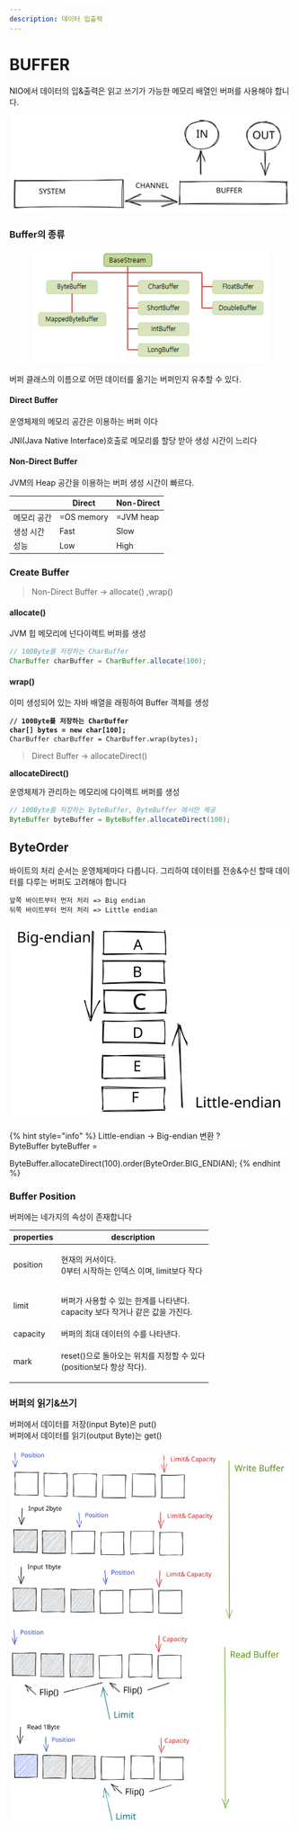 ```yaml
---
description: 데이터 입출력
---
```


# BUFFER

NIO에서 데이터의 입&출력은 읽고 쓰기가 가능한 메모리 배열인 버퍼를 사용해야 합니다.

<img src="../../../.gitbook/assets/file.drawing (1).svg" alt="" class="gitbook-drawing">

### Buffer의 종류

<figure><img src="../../../.gitbook/assets/image (1).png" alt=""><figcaption></figcaption></figure>

&#x20;버퍼 클래스의 이름으로 어떤 데이터를 옮기는 버퍼인지 유추할 수 있다.

#### Direct Buffer&#x20;

운영체제의 메모리 공간은 이용하는 버퍼 이다

JNI(Java Native Interface)호출로 메모리를 할당 받아 생성 시간이 느리다

#### Non-Direct Buffer&#x20;

JVM의  Heap 공간을 이용하는 버퍼 생성 시간이 빠르다.&#x20;

|        | Direct     | Non-Direct |
| ------ | ---------- | ---------- |
| 메모리 공간 | =OS memory | =JVM heap  |
| 생성 시간  | Fast       | Slow       |
| 성능     | Low        | High       |

### Create Buffer

> Non-Direct Buffer -> allocate() ,wrap()

#### allocate()

JVM 힙 메모리에 넌다이렉트 버퍼를 생성

```java
// 100Byte를 저장하는 CharBuffer
CharBuffer charBuffer = CharBuffer.allocate(100);
```

#### wrap()

이미 생성되어 있는 자바 배열을 래핑하여 Buffer 객체를 생성

<pre class="language-java"><code class="lang-java"><strong>// 100Byte를 저장하는 CharBuffer
</strong><strong>char[] bytes = new char[100];
</strong>CharBuffer charBuffer = CharBuffer.wrap(bytes);</code></pre>

> Direct Buffer -> allocateDirect()

**allocateDirect()**

운영체제가 관리하는 메모리에 다이렉트 버퍼를 생성

```java
// 100Byte를 저장하는 ByteBuffer, ByteBuffer 에서만 제공
ByteBuffer byteBuffer = ByteBuffer.allocateDirect(100);
```

## ByteOrder

바이트의 처리 순서는 운영체제마다 다릅니다. 그리하여 데이터를 전송&수신 할때 데이터를 다루는 버퍼도 고려해야 합니다

```
앞쪽 바이트부터 먼저 처리 => Big endian
뒤쪽 바이트부터 먼저 처리 => Little endian
```

<img src="../../../.gitbook/assets/file.drawing (6).svg" alt="" class="gitbook-drawing">

{% hint style="info" %}
Little-endian -> Big-endian 변환 ? \
ByteBuffer byteBuffer =

&#x20;ByteBuffer.allocateDirect(100).order(ByteOrder.BIG\_ENDIAN);
{% endhint %}

### Buffer Position

버퍼에는 네가지의 속성이 존재합니다

|  properties |  description                                                 |
| ----------- | ------------------------------------------------------------ |
| position    | <p>현재의 커서이다.<br> 0부터 시작하는 인덱스 이며, limit보다 작다</p>             |
| limit       | <p>버퍼가 사용할 수 있는 한계를 나타낸다. <br>capacity 보다 작거나 같은 값을 가진다.</p> |
| capacity    | 버퍼의 최대 데이터의 수를 나타낸다.                                         |
| mark        | <p>reset()으로 돌아오는 위치를 지정할 수 있다<br>(position보다 항상 작다).</p>    |

### 버퍼의 읽기&쓰기

버퍼에서 데이터를 저장(input Byte)은 put() \
버퍼에서 데이터를 읽기(output Byte)는 get()

<img src="../../../.gitbook/assets/file.drawing.svg" alt="Buffer Sample" class="gitbook-drawing">

